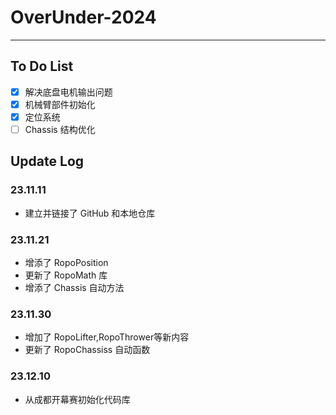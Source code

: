 # OverUnder-2024

---

## To Do List
- [x] 解决底盘电机输出问题
- [x] 机械臂部件初始化
- [x] 定位系统
- [ ] Chassis 结构优化

## Update Log
### 23.11.11
- 建立并链接了 GitHub 和本地仓库

### 23.11.21
- 增添了 RopoPosition
- 更新了 RopoMath 库
- 增添了 Chassis 自动方法

### 23.11.30
- 增加了 RopoLifter,RopoThrower等新内容
- 更新了 RopoChassiss 自动函数

### 23.12.10
- 从成都开幕赛初始化代码库